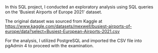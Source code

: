 In this SQL project, I conducted an exploratory analysis using SQL queries on the 'Busiest Airports of Europe 2021' dataset.

The original dataset was sourced from Kaggle at https://www.kaggle.com/datasets/mexwell/busiest-airports-of-europe/data?select=Busiest-European-Airports-2021.csv 

For the analysis, I utilized PostgreSQL and imported the CSV file into pgAdmin 4 to proceed with the examination.

